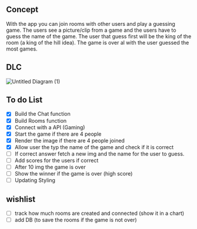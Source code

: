 ## Concept

With the app you can join rooms with other users and play a guessing game. The users see a picture/clip from a game and the users have to guess the name of the game. The user that guess first will be the king of the room (a king of the hill idea). The game is over al with the user guessed the most games. 

## DLC

![Untitled Diagram (1)](https://user-images.githubusercontent.com/43183768/79788600-34ce2d80-8349-11ea-9ce6-5ff8feea122f.jpg)



## To do List
- [x] Build the Chat function
- [x] Build Rooms function
- [x] Connect with a API (Gaming)
- [x] Start the game if there are 4 people 
- [x] Render the image if there are 4 people joined
- [x] Allow user the typ the name of the game and check if it is correct
- [ ] If correct answer fetch a new img and the name for the user to guess.
- [ ] Add scores for the users if correct
- [ ] After 10 img the game is over 
- [ ] Show the winner if the game is over (high score)
- [ ] Updating Styling

## wishlist

- [ ] track how much rooms are created and connected (show it in a chart)
- [ ] add DB (to save the rooms if the game is not over)
